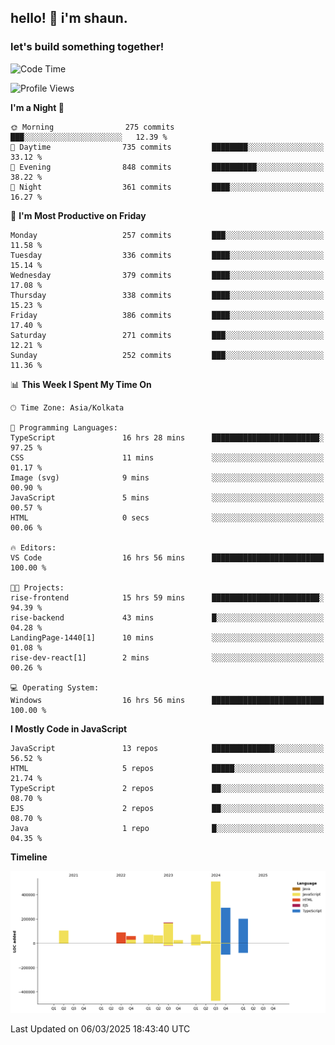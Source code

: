 ## hello! 👋 i'm shaun. 
### let's build something together!
<!--START_SECTION:waka-->
![Code Time](http://img.shields.io/badge/Code%20Time-34%20hrs%2018%20mins-blue)

![Profile Views](http://img.shields.io/badge/Profile%20Views-0-blue)

**I'm a Night 🦉** 

```text
🌞 Morning                275 commits         ███░░░░░░░░░░░░░░░░░░░░░░   12.39 % 
🌆 Daytime                735 commits         ████████░░░░░░░░░░░░░░░░░   33.12 % 
🌃 Evening                848 commits         ██████████░░░░░░░░░░░░░░░   38.22 % 
🌙 Night                  361 commits         ████░░░░░░░░░░░░░░░░░░░░░   16.27 % 
```
📅 **I'm Most Productive on Friday** 

```text
Monday                   257 commits         ███░░░░░░░░░░░░░░░░░░░░░░   11.58 % 
Tuesday                  336 commits         ████░░░░░░░░░░░░░░░░░░░░░   15.14 % 
Wednesday                379 commits         ████░░░░░░░░░░░░░░░░░░░░░   17.08 % 
Thursday                 338 commits         ████░░░░░░░░░░░░░░░░░░░░░   15.23 % 
Friday                   386 commits         ████░░░░░░░░░░░░░░░░░░░░░   17.40 % 
Saturday                 271 commits         ███░░░░░░░░░░░░░░░░░░░░░░   12.21 % 
Sunday                   252 commits         ███░░░░░░░░░░░░░░░░░░░░░░   11.36 % 
```


📊 **This Week I Spent My Time On** 

```text
🕑︎ Time Zone: Asia/Kolkata

💬 Programming Languages: 
TypeScript               16 hrs 28 mins      ████████████████████████░   97.25 % 
CSS                      11 mins             ░░░░░░░░░░░░░░░░░░░░░░░░░   01.17 % 
Image (svg)              9 mins              ░░░░░░░░░░░░░░░░░░░░░░░░░   00.90 % 
JavaScript               5 mins              ░░░░░░░░░░░░░░░░░░░░░░░░░   00.57 % 
HTML                     0 secs              ░░░░░░░░░░░░░░░░░░░░░░░░░   00.06 % 

🔥 Editors: 
VS Code                  16 hrs 56 mins      █████████████████████████   100.00 % 

🐱‍💻 Projects: 
rise-frontend            15 hrs 59 mins      ████████████████████████░   94.39 % 
rise-backend             43 mins             █░░░░░░░░░░░░░░░░░░░░░░░░   04.28 % 
LandingPage-1440[1]      10 mins             ░░░░░░░░░░░░░░░░░░░░░░░░░   01.08 % 
rise-dev-react[1]        2 mins              ░░░░░░░░░░░░░░░░░░░░░░░░░   00.26 % 

💻 Operating System: 
Windows                  16 hrs 56 mins      █████████████████████████   100.00 % 
```

**I Mostly Code in JavaScript** 

```text
JavaScript               13 repos            ██████████████░░░░░░░░░░░   56.52 % 
HTML                     5 repos             █████░░░░░░░░░░░░░░░░░░░░   21.74 % 
TypeScript               2 repos             ██░░░░░░░░░░░░░░░░░░░░░░░   08.70 % 
EJS                      2 repos             ██░░░░░░░░░░░░░░░░░░░░░░░   08.70 % 
Java                     1 repo              █░░░░░░░░░░░░░░░░░░░░░░░░   04.35 % 
```



**Timeline**

![Lines of Code chart](https://raw.githubusercontent.com/ShaunDaniel/ShaunDaniel/main/assets/bar_graph.png)


 Last Updated on 06/03/2025 18:43:40 UTC
<!--END_SECTION:waka-->
